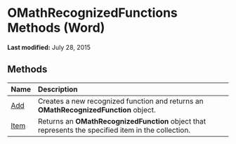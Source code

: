 
# OMathRecognizedFunctions Methods (Word)

 **Last modified:** July 28, 2015


## Methods



|**Name**|**Description**|
|:-----|:-----|
| [Add](859164e7-fa39-04dc-0584-2ca7796f93a8.md)|Creates a new recognized function and returns an  **OMathRecognizedFunction** object.|
| [Item](2e3ef41b-4aa5-8b2e-dcac-4a0bf28a8157.md)|Returns an  **OMathRecognizedFunction** object that represents the specified item in the collection.|
